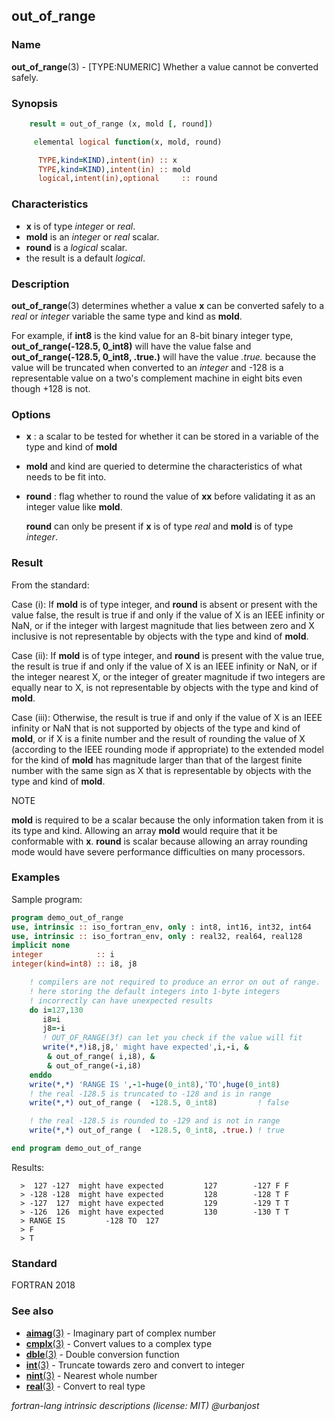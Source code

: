 ## out_of_range

### **Name**

**out_of_range**(3) - \[TYPE:NUMERIC\] Whether a value cannot be converted safely.

### **Synopsis**

```fortran
    result = out_of_range (x, mold [, round])
```

```fortran
     elemental logical function(x, mold, round)

      TYPE,kind=KIND),intent(in) :: x
      TYPE,kind=KIND),intent(in) :: mold
      logical,intent(in),optional     :: round
```

### **Characteristics**

- **x** is of type _integer_ or _real_.
- **mold** is an _integer_ or _real_ scalar.
- **round** is a _logical_ scalar.
- the result is a default _logical_.

### **Description**

**out_of_range**(3) determines whether a value **x** can be converted
safely to a _real_ or _integer_ variable the same type and kind
as **mold**.

For example, if **int8** is the kind value for an 8-bit binary integer
type, **out_of_range(-128.5, 0_int8)** will have the value false and
**out_of_range(-128.5, 0_int8, .true.)** will have the value _.true._
because the value will be truncated when converted to an _integer_
and -128 is a representable value on a two's complement machine in
eight bits even though +128 is not.

### **Options**

- **x**
  : a scalar to be tested for whether
  it can be stored in a variable of the type and kind of **mold**

- **mold**
  and kind are queried to determine the characteristics of what
  needs to be fit into.

- **round**
  : flag whether to round the value of **xx** before validating it as
  an integer value like **mold**.

  **round** can only be present if **x** is of type
  _real_ and **mold** is of type _integer_.

### **Result**

From the standard:

Case (i): If **mold** is of type integer, and **round** is absent or
present with the value false, the result is true
if and only if the value of X is an IEEE infinity or
NaN, or if the integer with largest magnitude that lies
between zero and X inclusive is not representable by
objects with the type and kind of **mold**.

Case (ii): If **mold** is of type integer, and **round** is present with
the value true, the result is true if and only
if the value of X is an IEEE infinity or NaN, or
if the integer nearest X, or the integer of greater
magnitude if two integers are equally near to X, is not
representable by objects with the type and kind of **mold**.

Case (iii): Otherwise, the result is true if and only if the value
of X is an IEEE infinity or NaN that is not
supported by objects of the type and kind of **mold**,
or if X is a finite number and the result of rounding
the value of X (according to the IEEE rounding mode if
appropriate) to the extended model for the kind of **mold**
has magnitude larger than that of the largest finite
number with the same sign as X that is representable
by objects with the type and kind of **mold**.

NOTE

**mold** is required to be a scalar because the only information
taken from it is its type and kind. Allowing an array **mold** would
require that it be conformable with **x**. **round** is scalar because
allowing an array rounding mode would have severe performance
difficulties on many processors.

### **Examples**

Sample program:

```fortran
program demo_out_of_range
use, intrinsic :: iso_fortran_env, only : int8, int16, int32, int64
use, intrinsic :: iso_fortran_env, only : real32, real64, real128
implicit none
integer            :: i
integer(kind=int8) :: i8, j8

    ! compilers are not required to produce an error on out of range.
    ! here storing the default integers into 1-byte integers
    ! incorrectly can have unexpected results
    do i=127,130
       i8=i
       j8=-i
       ! OUT_OF_RANGE(3f) can let you check if the value will fit
       write(*,*)i8,j8,' might have expected',i,-i, &
        & out_of_range( i,i8), &
        & out_of_range(-i,i8)
    enddo
    write(*,*) 'RANGE IS ',-1-huge(0_int8),'TO',huge(0_int8)
    ! the real -128.5 is truncated to -128 and is in range
    write(*,*) out_of_range (  -128.5, 0_int8)         ! false

    ! the real -128.5 is rounded to -129 and is not in range
    write(*,*) out_of_range (  -128.5, 0_int8, .true.) ! true

end program demo_out_of_range
```

Results:

```text
  >  127 -127  might have expected         127        -127 F F
  > -128 -128  might have expected         128        -128 T F
  > -127  127  might have expected         129        -129 T T
  > -126  126  might have expected         130        -130 T T
  > RANGE IS         -128 TO  127
  > F
  > T
```

### **Standard**

FORTRAN 2018

### **See also**

- [**aimag**(3)](#aimag) - Imaginary part of complex number
- [**cmplx**(3)](#cmplx) - Convert values to a complex type
- [**dble**(3)](#dble) - Double conversion function
- [**int**(3)](#int) - Truncate towards zero and convert to integer
- [**nint**(3)](#nint) - Nearest whole number
- [**real**(3)](#real) - Convert to real type

_fortran-lang intrinsic descriptions (license: MIT) \@urbanjost_

